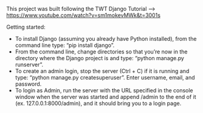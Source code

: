 This project was built following the TWT Django Tutorial --> https://www.youtube.com/watch?v=sm1mokevMWk&t=3001s

Getting started:
- To install Django (assuming you already have Python installed), from the command line type: “pip install django”.
- From the command line, change directories so that you’re now in the directory where the Django project is and type: “python manage.py runserver”. 
- To create an admin login, stop the server (Ctrl + C) if it is running and type: “python manage.py createsuperuser”. Enter username, email, and password.
- To login as Admin, run the server with the URL specified in the console window when the server was started and append /admin to the end of it (ex. 127.0.0.1:8000/admin), and it should bring you to a login page.
